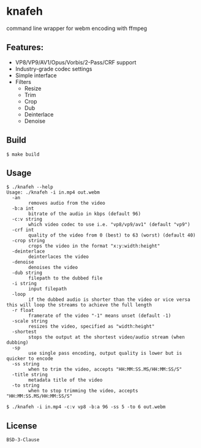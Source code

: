 # knafeh
command line wrapper for webm encoding with ffmpeg

## Features:
- VP8/VP9/AV1/Opus/Vorbis/2-Pass/CRF support
- Industry-grade codec settings
- Simple interface
- Filters
    - Resize
    - Trim
    - Crop
    - Dub
    - Deinterlace
    - Denoise

## Build
```console
$ make build
```

## Usage
```console
$ ./knafeh --help
Usage: ./knafeh -i in.mp4 out.webm
  -an
        removes audio from the video
  -b:a int
        bitrate of the audio in kbps (default 96)
  -c:v string
        which video codec to use i.e. "vp8/vp9/av1" (default "vp9")
  -crf int
        quality of the video from 0 (best) to 63 (worst) (default 40)
  -crop string
        crops the video in the format "x:y:width:height"
  -deinterlace
        deinterlaces the video
  -denoise
        denoises the video
  -dub string
        filepath to the dubbed file
  -i string
        input filepath
  -loop
        if the dubbed audio is shorter than the video or vice versa this will loop the streams to achieve the full length
  -r float
        framerate of the video "-1" means unset (default -1)
  -scale string
        resizes the video, specified as "width:height"
  -shortest
        stops the output at the shortest video/audio stream (when dubbing)
  -sp
        use single pass encoding, output quality is lower but is quicker to encode
  -ss string
        when to trim the video, accepts "HH:MM:SS.MS/HH:MM:SS/S"
  -title string
        metadata title of the video
  -to string
        when to stop trimming the video, accepts "HH:MM:SS.MS/HH:MM:SS/S"

$ ./knafeh -i in.mp4 -c:v vp8 -b:a 96 -ss 5 -to 6 out.webm
```

## License
```
BSD-3-Clause
```